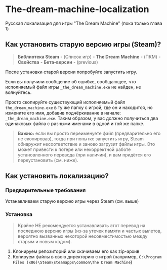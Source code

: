 # The-dream-machine-localization
Русская локализация для игры "The Dream Machine" (пока только глава 1)

<a name="old-version"></a>
## Как установить старую версию игры (Steam)?
> **Библиотека Steam** - (Список игр) - **The Dream Machine** - (ПКМ) - **Свойства** - **Бета-версии** - (previous)

После установки старой версии попробуйте запустить игру.

Если вы получили сообщение об ошибке, сообщающее, что исполняемый файл игры ```_the_dream_machine.exe``` не найден, не волнуйтесь.

Просто скопируйте существующий исполняемый файл ```the_dream_machine.exe``` в ту же папку с игрой, где он и находится, но измените его имя, добавив подчёркивание в начале: ```_the_dream_machine.exe```. Таким образом, у вас должно получиться два одинаковых файла с разными именами в одной и той же папке.

> **Важно:** если вы просто переименуете файл (предварительно его не скопировав), тогда при попытке запустить игру, Steam обнаружит несоответствие и заново загрузит файлы игры. Это может привести к потере или некорректной работе установленного перевода (при наличии), и вам придётся его переустановить (см. ниже).

## Как установить локализацию?
### Предварительные требования
Устанавливаем старую версию игры через Steam (см. выше)

### Установка
> Крайне НЕ рекомендуется устанавливать этот перевод на последнюю версию игры (из-за утечек памяти и частых вылетов, вероятно вызванных некоторой несовместимостью между старым и новым кодом).
1. Клонируем репозиторий или скачиваем его как zip-архив
2. Копируем файлы в свою директорию с игрой (например, ```C:\Program Files (x86)\Steam\steamapps\common\The Dream Machine```)
